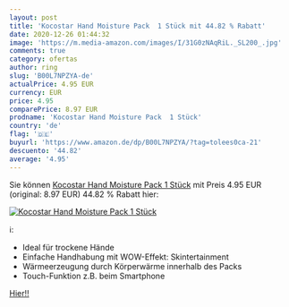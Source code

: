```yaml
---
layout: post
title: 'Kocostar Hand Moisture Pack  1 Stück mit 44.82 % Rabatt'
date: 2020-12-26 01:44:32
image: 'https://m.media-amazon.com/images/I/31G0zNAqRiL._SL200_.jpg'
comments: true
category: ofertas
author: ring
slug: 'B00L7NPZYA-de'
actualPrice: 4.95 EUR
currency: EUR
price: 4.95
comparePrice: 8.97 EUR
prodname: 'Kocostar Hand Moisture Pack  1 Stück'
country: 'de'
flag: '🇩🇪'
buyurl: 'https://www.amazon.de/dp/B00L7NPZYA/?tag=tolees0ca-21'
descuento: '44.82'
average: '4.95'
---
```


Sie können [Kocostar Hand Moisture Pack  1 Stück](https://www.amazon.de/dp/B00L7NPZYA/?tag=tolees0ca-21) mit Preis 4.95 EUR (original: 8.97 EUR) 44.82 % Rabatt hier:

[![Kocostar Hand Moisture Pack  1 Stück](https://m.media-amazon.com/images/I/31G0zNAqRiL._SL200_.jpg)](https://www.amazon.de/dp/B00L7NPZYA/?tag=tolees0ca-21)

ℹ️:

- Ideal für trockene Hände
- Einfache Handhabung mit WOW-Effekt: Skintertainment
- Wärmeerzeugung durch Körperwärme innerhalb des Packs
- Touch-Funktion z.B. beim Smartphone

[Hier!!](https://www.amazon.de/dp/B00L7NPZYA/?tag=tolees0ca-21)
